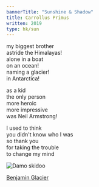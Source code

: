 ```yaml
---
bannerTitle: "Sunshine & Shadow" 
title: Carrollus Primus
written: 2019
type: hk/sun
---
```


my biggest brother  
astride the Himalayas!  
alone in a boat  
on an ocean!  
naming a glacier!  
in Antarctica!  


as a kid  
the only person  
more heroic  
more impressive  
was Neil Armstrong!  


I used to think  
you didn't know who I was  
so thank you  
for taking the trouble  
to change my mind  

![Damo skidoo](/images/bucket/luckydamooftheantarctic.jpg "Damo skidoo")

[Benjamin Glacier](https://what3words.com/meerkats.distinguished.dribbler)
